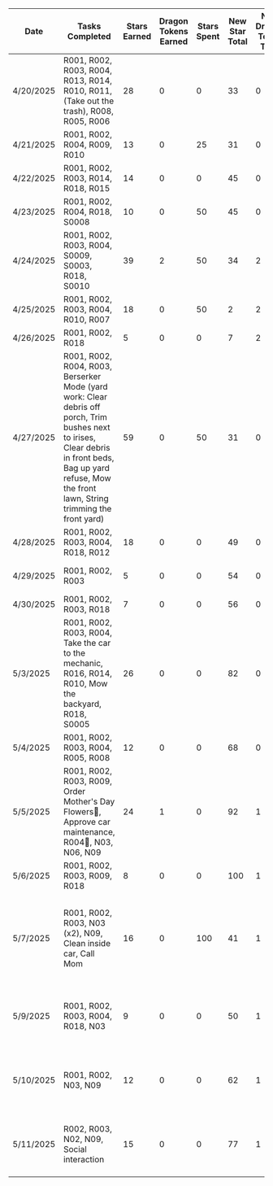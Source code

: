 | Date | Tasks Completed | Stars Earned | Dragon Tokens Earned | Stars Spent | New Star Total | New Dragon Token Total | Achievements Earned | Loot Boxes Opened | Dragon Tasks Conquered | Dragon Tasks Created | Inventory | Status Effects |
| --- | --- | --- | --- | --- | --- | --- | --- | --- | --- | --- | --- | --- |
| 4/20/2025 | R001, R002, R003, R004, R013, R014, R010, R011, (Take out the trash), R008, R005, R006 | 28 | 0 | 0 | 33 | 0 | Dragon Slayer, Balanced Adventurer, Quest Clearer | None | R006 | None | Power Hour Achievement | None |
| 4/21/2025 | R001, R002, R004, R009, R010 | 13 | 0 | 25 | 31 | 0 | Power Hour Used | 1 small | None | None | Empty | None |
| 4/22/2025 | R001, R002, R003, R014, R018, R015 | 14 | 0 | 0 | 45 | 0 | None | None | None | Schedule Car Maintenance | Empty | None |
| 4/23/2025 | R001, R002, R004, R018, S0008 | 10 | 0 | 50 | 45 | 0 | None | 1 medium | None | S0003 | Empty | None |
| 4/24/2025 | R001, R002, R003, R004, S0009, S0003, R018, S0010 | 39 | 2 | 50 | 34 | 2 | Dragon Slayer, Tireless, Quest Clearer, Balanced Adventurer | 1 medium | S0003, S0010 | None | Power Hour Achievement | None |
| 4/25/2025 | R001, R002, R003, R004, R010, R007 | 18 | 0 | 50 | 2 | 2 | Balanced Adventurer, Quest Clearer | 1 medium | None | None | Power Hour Achievement | None |
| 4/26/2025 | R001, R002, R018 | 5 | 0 | 0 | 7 | 2 | None | None | None | R005 | Power Hour Achievement | None |
| 4/27/2025 | R001, R002, R004, R003, Berserker Mode (yard work: Clear debris off porch, Trim bushes next to irises, Clear debris in front beds, Bag up yard refuse, Mow the front lawn, String trimming the front yard) | 59 | 0 | 50 | 31 | 0 | Purple Berserker Token, Berserker Fury, Category Crusher, Quest Clearer, Balanced Adventurer | 1 medium (Movie theatre night out + 15 stars) | None | None | Power Hour | None |
| 4/28/2025 | R001, R002, R003, R004, R018, R012 | 18 | 0 | 0 | 49 | 0 | Early Riser, Quest Clearer | None | None | S0011 | Power Hour Achievement | None |
| 4/29/2025 | R001, R002, R003 | 5 | 0 | 0 | 54 | 0 | None | None | None | R004, R015, R018, S0005 | Power Hour Achievement | None |
| 4/30/2025 | R001, R002, R003, R018 | 7 | 0 | 0 | 56 | 0 | None | None | None | R004 | Power Hour Achievement | None |
| 5/3/2025 | R001, R002, R003, R004, Take the car to the mechanic, R016, R014, R010, Mow the backyard, R018, S0005 | 26 | 0 | 0 | 82 | 0 | Balanced Adventurer | None | None | S0001 | Power Hour Achievement | None |
| 5/4/2025 | R001, R002, R003, R004, R005, R008 | 12 | 0 | 0 | 68 | 0 | None | None | None | R006 | Power Hour Achievement | None |
| 5/5/2025 | R001, R002, R003, R009, Order Mother's Day Flowers🥚, Approve car maintenance, R004🐲, N03, N06, N09 | 24 | 1 | 0 | 92 | 1 | Dragon Slayer, Tireless, Early Riser | None | R004🐲, Order Mother's Day Flowers🥚 | None | Power Hour Achievement | None |
| 5/6/2025 | R001, R002, R003, R009, R018 | 8 | 0 | 0 | 100 | 1 | Early Riser | None | None | R015🥚 | Power Hour Achievement | None |
| 5/7/2025 | R001, R002, R003, N03 (x2), N09, Clean inside car, Call Mom | 16 | 0 | 100 | 41 | 1 | Early Riser | 1 large (10 ⭐ stars, A home movie night, 15 ⭐ stars) | None | R015🐲 | Power Hour Achievement, A home movie night (invite a friend!) | Overwhelmed 🌊 |
| 5/9/2025 | R001, R002, R003, R004, R018, N03 | 9 | 0 | 0 | 50 | 1 | Early Riser | None | None | None | Power Hour Achievement, A home movie night (invite a friend!) | None |
| 5/10/2025 | R001, R002, N03, N09 | 12 | 0 | 0 | 62 | 1 | None | None | None | None | Power Hour Achievement, A home movie night (invite a friend!) | Burnout 🔥 |
| 5/11/2025 | R002, R003, N02, N09, Social interaction | 15 | 0 | 0 | 77 | 1 | None | None | None | None | Power Hour Achievement, A home movie night (invite a friend!) | Curse of Exhaustion 🔮 |
